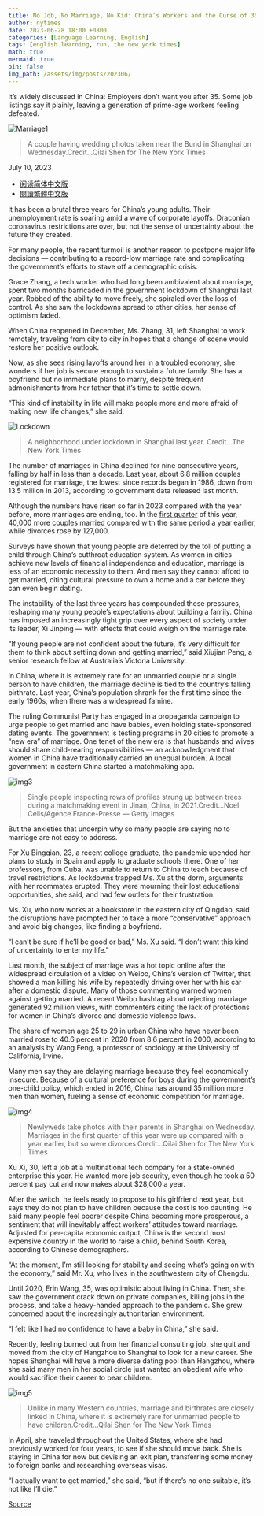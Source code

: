 ```yaml
---
title: No Job, No Marriage, No Kid: China’s Workers and the Curse of 35
author: nytimes
date: 2023-06-28 18:00 +0800
categories: [Language Learning, English]
tags: [english learning, run, the new york times]
math: true
mermaid: true
pin: false
img_path: /assets/img/posts/202306/
---
```


It’s widely discussed in China: Employers don’t want you after 35. Some job listings say it plainly, leaving a generation of prime-age workers feeling defeated.

![Marriage1](00china-marriage-01-vzwf-superJumbo.webp)

> A couple having wedding photos taken near the Bund in Shanghai on Wednesday.Credit...Qilai Shen for The New York Times

July 10, 2023

- [阅读简体中文版](https://cn.nytimes.com/china/20230711/china-marriage-rate/)
- [閱讀繁體中文版](https://cn.nytimes.com/china/20230711/china-marriage-rate/zh-hant/)



It has been a brutal three years for China’s young adults. Their unemployment rate is soaring amid a wave of corporate layoffs. Draconian coronavirus restrictions are over, but not the sense of uncertainty about the future they created.

For many people, the recent turmoil is another reason to postpone major life decisions — contributing to a record-low marriage rate and complicating the government’s efforts to stave off a demographic crisis.

Grace Zhang, a tech worker who had long been ambivalent about marriage, spent two months barricaded in the government lockdown of Shanghai last year. Robbed of the ability to move freely, she spiraled over the loss of control. As she saw the lockdowns spread to other cities, her sense of optimism faded.

When China reopened in December, Ms. Zhang, 31, left Shanghai to work remotely, traveling from city to city in hopes that a change of scene would restore her positive outlook.



Now, as she sees rising layoffs around her in a troubled economy, she wonders if her job is secure enough to sustain a future family. She has a boyfriend but no immediate plans to marry, despite frequent admonishments from her father that it’s time to settle down.

“This kind of instability in life will make people more and more afraid of making new life changes,” she said.



![Lockdown](00china-marriage-bfjm-superJumbo.webp)

> A neighborhood under lockdown in Shanghai last year. Credit...The New York Times



The number of marriages in China declined for nine consecutive years, falling by half in less than a decade. Last year, about 6.8 million couples registered for marriage, the lowest since records began in 1986, down from 13.5 million in 2013, according to government data released last month.

Although the numbers have risen so far in 2023 compared with the year before, more marriages are ending, too. In the [first quarter](https://www.thepaper.cn/newsDetail_forward_23618924) of this year, 40,000 more couples married compared with the same period a year earlier, while divorces rose by 127,000.



Surveys have shown that young people are deterred by the toll of putting a child through China’s cutthroat education system. As women in cities achieve new levels of financial independence and education, marriage is less of an economic necessity to them. And men say they cannot afford to get married, citing cultural pressure to own a home and a car before they can even begin dating.



The instability of the last three years has compounded these pressures, reshaping many young people’s expectations about building a family. China has imposed an increasingly tight grip over every aspect of society under its leader, Xi Jinping — with effects that could weigh on the marriage rate.

“If young people are not confident about the future, it’s very difficult for them to think about settling down and getting married,” said Xiujian Peng, a senior research fellow at Australia’s Victoria University.

In China, where it is extremely rare for an unmarried couple or a single person to have children, the marriage decline is tied to the country’s falling birthrate. Last year, China’s population shrank for the first time since the early 1960s, when there was a widespread famine.

The ruling Communist Party has engaged in a propaganda campaign to urge people to get married and have babies, even holding state-sponsored dating events. The government is testing programs in 20 cities to promote a “new era” of marriage. One tenet of the new era is that husbands and wives should share child-rearing responsibilities — an acknowledgment that women in China have traditionally carried an unequal burden. A local government in eastern China started a matchmaking app.



![img3](00china-marriage-jtkz-superJumbo.webp)

> Single people inspecting rows of profiles strung up between trees during a matchmaking event in Jinan, China, in 2021.Credit...Noel Celis/Agence France-Presse — Getty Images



But the anxieties that underpin why so many people are saying no to marriage are not easy to address.



For Xu Bingqian, 23, a recent college graduate, the pandemic upended her plans to study in Spain and apply to graduate schools there. One of her professors, from Cuba, was unable to return to China to teach because of travel restrictions. As lockdowns trapped Ms. Xu at the dorm, arguments with her roommates erupted. They were mourning their lost educational opportunities, she said, and had few outlets for their frustration.

Ms. Xu, who now works at a bookstore in the eastern city of Qingdao, said the disruptions have prompted her to take a more “conservative” approach and avoid big changes, like finding a boyfriend.

“I can’t be sure if he’ll be good or bad,” Ms. Xu said. “I don’t want this kind of uncertainty to enter my life.”

Last month, the subject of marriage was a hot topic online after the widespread circulation of a video on Weibo, China’s version of Twitter, that showed a man killing his wife by repeatedly driving over her with his car after a domestic dispute. Many of those commenting warned women against getting married. A recent Weibo hashtag about rejecting marriage generated 92 million views, with commenters citing the lack of protections for women in China’s divorce and domestic violence laws.

The share of women age 25 to 29 in urban China who have never been married rose to 40.6 percent in 2020 from 8.6 percent in 2000, according to an analysis by Wang Feng, a professor of sociology at the University of California, Irvine.

Many men say they are delaying marriage because they feel economically insecure. Because of a cultural preference for boys during the government’s one-child policy, which ended in 2016, China has around 35 million more men than women, fueling a sense of economic competition for marriage.



![img4](00china-marriage-02-vzwf-superJumbo.webp)

> Newlyweds take photos with their parents in Shanghai on Wednesday. Marriages in the first quarter of this year were up compared with a year earlier, but so were divorces.Credit...Qilai Shen for The New York Times



Xu Xi, 30, left a job at a multinational tech company for a state-owned enterprise this year. He wanted more job security, even though he took a 50 percent pay cut and now makes about $28,000 a year.



After the switch, he feels ready to propose to his girlfriend next year, but says they do not plan to have children because the cost is too daunting. He said many people feel poorer despite China becoming more prosperous, a sentiment that will inevitably affect workers’ attitudes toward marriage. Adjusted for per-capita economic output, China is the second most expensive country in the world to raise a child, behind South Korea, according to Chinese demographers.

“At the moment, I’m still looking for stability and seeing what’s going on with the economy,” said Mr. Xu, who lives in the southwestern city of Chengdu.

Until 2020, Erin Wang, 35, was optimistic about living in China. Then, she saw the government crack down on private companies, killing jobs in the process, and take a heavy-handed approach to the pandemic. She grew concerned about the increasingly authoritarian environment.

“I felt like I had no confidence to have a baby in China,” she said.

Recently, feeling burned out from her financial consulting job, she quit and moved from the city of Hangzhou to Shanghai to look for a new career. She hopes Shanghai will have a more diverse dating pool than Hangzhou, where she said many men in her social circle just wanted an obedient wife who would sacrifice their career to bear children.



![img5](00china-marriage-tfpq-superJumbo.webp)

> Unlike in many Western countries, marriage and birthrates are closely linked in China, where it is extremely rare for unmarried people to have children.Credit...Qilai Shen for The New York Times



In April, she traveled throughout the United States, where she had previously worked for four years, to see if she should move back. She is staying in China for now but devising an exit plan, transferring some money to foreign banks and researching overseas visas.

“I actually want to get married,” she said, “but if there’s no one suitable, it’s not like I’ll die.”



[Source](https://www.nytimes.com/2023/07/10/world/asia/china-marriage-rate.html)